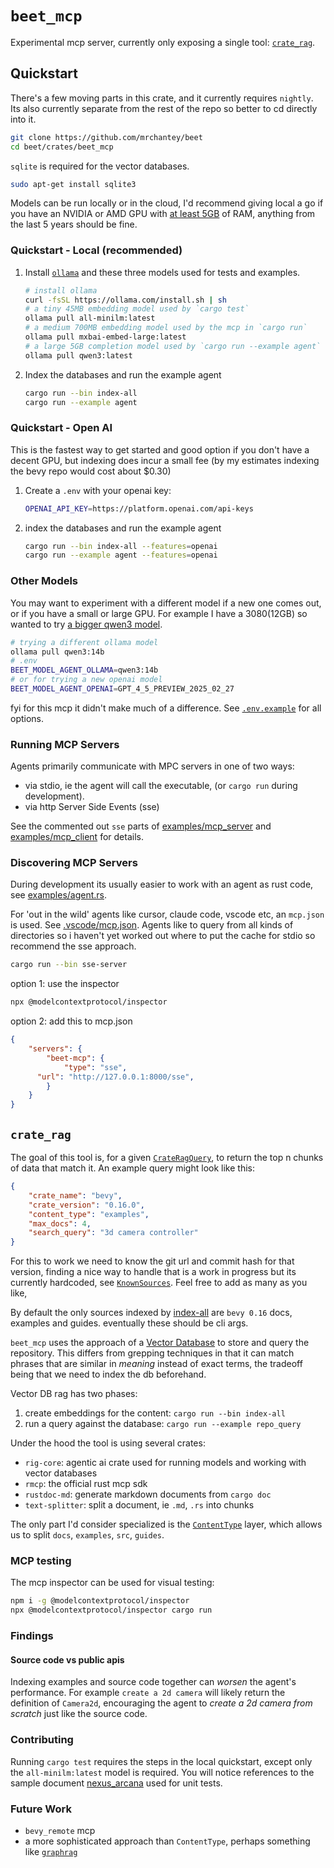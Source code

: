 # `beet_mcp`

Experimental mcp server, currently only exposing a single tool: [`crate_rag`](#crate_rag).

## Quickstart

There's a few moving parts in this crate, and it currently requires `nightly`. Its also currently separate from the rest of the repo so better to cd directly into it.

```sh
git clone https://github.com/mrchantey/beet
cd beet/crates/beet_mcp
```

`sqlite` is required for the vector databases.
```sh
sudo apt-get install sqlite3
```

Models can be run locally or in the cloud, I'd recommend giving local a go if you have an NVIDIA or AMD GPU with [at least 5GB](https://claude.ai/share/f375b98b-820d-4c5d-bb52-9f731353e976) of RAM, anything from the last 5 years should be fine.

### Quickstart - Local (recommended)

1. Install [`ollama`](https://ollama.com/download) and these three models used for tests and examples.
	```sh
	# install ollama
	curl -fsSL https://ollama.com/install.sh | sh
	# a tiny 45MB embedding model used by `cargo test`
	ollama pull all-minilm:latest
	# a medium 700MB embedding model used by the mcp in `cargo run`
	ollama pull mxbai-embed-large:latest
	# a large 5GB completion model used by `cargo run --example agent`
	ollama pull qwen3:latest
	```
2. Index the databases and run the example agent
	```sh
	cargo run --bin index-all
	cargo run --example agent
	```

### Quickstart - Open AI

This is the fastest way to get started and good option if you don't have a decent GPU, but indexing does incur a small fee (by my estimates indexing the bevy repo would cost about $0.30)

1. Create a `.env` with your openai key:
	```sh
	OPENAI_API_KEY=https://platform.openai.com/api-keys
	```
2. index the databases and run the example agent
	```sh
	cargo run --bin index-all --features=openai
	cargo run --example agent --features=openai
	```

### Other Models

You may want to experiment with a different model if a new one comes out, or if you have a small or large GPU. For example I have a 3080(12GB) so wanted to try [a bigger qwen3 model](https://ollama.com/library/qwen3).
```sh
# trying a different ollama model
ollama pull qwen3:14b
# .env
BEET_MODEL_AGENT_OLLAMA=qwen3:14b
# or for trying a new openai model
BEET_MODEL_AGENT_OPENAI=GPT_4_5_PREVIEW_2025_02_27
```

fyi for this mcp it didn't make much of a difference. See [`.env.example`](.env.example) for all options.


### Running MCP Servers

Agents primarily communicate with MPC servers in one of two ways:
- via stdio, ie the agent will call the executable, (or `cargo run` during development).
- via http Server Side Events (sse)

See the commented out `sse` parts of [examples/mcp_server](./examples/mcp_server.rs) and [examples/mcp_client](./examples/mcp_client.rs) for details.

### Discovering MCP Servers

During development its usually easier to work with an agent as rust code, see [examples/agent.rs](./examples/agent.rs).

For 'out in the wild' agents like cursor, claude code, vscode etc, an `mcp.json` is used. See [.vscode/mcp.json](.vscode/mcp.json). Agents like to query from all kinds of directories so i haven't yet worked out where to put the cache for stdio so recommend the sse approach.

```sh
cargo run --bin sse-server
```
option 1: use the inspector
```sh
npx @modelcontextprotocol/inspector
```
option 2: add this to mcp.json
```json
{
	"servers": {
		"beet-mcp": {
			"type": "sse",
      "url": "http://127.0.0.1:8000/sse",
		}
	}
}
```


## `crate_rag`

The goal of this tool is, for a given [`CrateRagQuery`](src/mcp/mcp_server.rs#L25), to return the top n chunks of data that match it. An example query might look like this:

```json
{
	"crate_name": "bevy",
	"crate_version": "0.16.0",
	"content_type": "examples",
	"max_docs": 4,
	"search_query": "3d camera controller"
}
```

For this to work we need to know the git url and commit hash for that version, finding a nice way to handle that is a work in progress but its currently hardcoded, see [`KnownSources`](src/crate_rag/known_sources.rs#L166-L167). Feel free to add as many as you like,

 By default the only sources indexed by [index-all](src/bin/index-all.rs) are `bevy 0.16` docs, examples and guides. eventually these should be cli args.


`beet_mcp` uses the approach of a [Vector Database](https://www.cloudflare.com/learning/ai/what-is-vector-database/#:~:text=A%20vector%20database%20stores%20pieces,construction%20of%20powerful%20AI%20models.) to store and query the repository.
This differs from grepping techniques in that it can match phrases that are similar in *meaning* instead of exact terms, the tradeoff being that we need to index the db beforehand.

Vector DB rag has two phases:
1. create embeddings for the content: `cargo run --bin index-all`
2. run a query against the database: `cargo run --example repo_query`

Under the hood the tool is using several crates:

- `rig-core`: agentic ai crate used for running models and working with vector databases
- `rmcp`: the official rust mcp sdk
- `rustdoc-md`: generate markdown documents from `cargo doc`
- `text-splitter`: split a document, ie `.md`, `.rs` into chunks

The only part I'd consider specialized is the [`ContentType`](src/crate_rag/content_type.rs) layer, which allows us to split `docs`, `examples`, `src`, `guides`.

### MCP testing

The mcp inspector can be used for visual testing:
```sh
npm i -g @modelcontextprotocol/inspector
npx @modelcontextprotocol/inspector cargo run
```

### Findings

#### Source code vs public apis

Indexing examples and source code together can *worsen* the agent's performance.
For example `create a 2d camera` will likely return the definition of `Camera2d`, encouraging the agent to *create a 2d camera from scratch* just like the source code.

### Contributing

Running `cargo test` requires the steps in the local quickstart, except only the `all-minilm:latest` model is required. You will notice references to the sample document [nexus_arcana](nexus_arcana.md) used for unit tests.


### Future Work

- `bevy_remote` mcp
- a more sophisticated approach than `ContentType`, perhaps something like [`graphrag`](https://microsoft.github.io/graphrag/)
